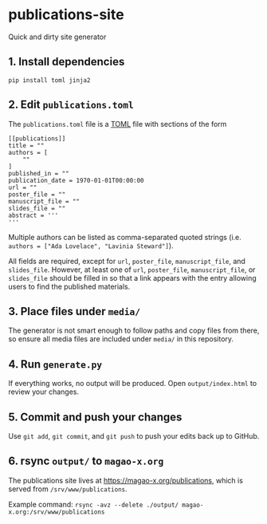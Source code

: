# publications-site

Quick and dirty site generator

## 1. Install dependencies

```
pip install toml jinja2
```

## 2. Edit `publications.toml`

The `publications.toml` file is a [TOML](https://github.com/toml-lang/toml) file with sections of the form

```
[[publications]]
title = ""
authors = [
    ""
]
published_in = ""
publication_date = 1970-01-01T00:00:00
url = ""
poster_file = ""
manuscript_file = ""
slides_file = ""
abstract = '''
'''
```

Multiple authors can be listed as comma-separated quoted strings (i.e. `authors = ["Ada Lovelace", "Lavinia Steward"]`).

All fields are required, except for `url`, `poster_file`, `manuscript_file`, and `slides_file`. However, at least one of `url`, `poster_file`, `manuscript_file`, or `slides_file` should be filled in so that a link appears with the entry allowing users to find the published materials.

## 3. Place files under `media/`

The generator is not smart enough to follow paths and copy files from there, so ensure all media files are included under `media/` in this repository.

## 4. Run `generate.py`

If everything works, no output will be produced. Open `output/index.html` to review your changes.

## 5. Commit and push your changes

Use `git add`, `git commit`, and `git push` to push your edits back up to GitHub.

## 6. rsync `output/` to `magao-x.org`

The publications site lives at https://magao-x.org/publications, which is served from `/srv/www/publications`.

Example command: `rsync -avz --delete ./output/ magao-x.org:/srv/www/publications`